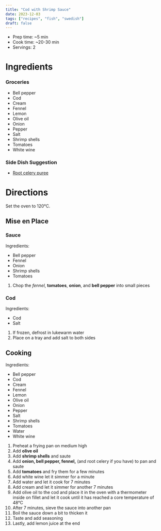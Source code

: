 ```yaml
---
title: "Cod with Shrimp Sauce"
date: 2023-12-03
tags: ["recipes", "fish", "swedish"]
draft: false
---
```


- Prep time: ~5 min
- Cook time: ~20-30 min
- Servings: 2

# Ingredients

### Groceries

- Bell pepper
- Cod
- Cream
- Fennel
- Lemon
- Olive oil
- Onion
- Pepper
- Salt
- Shrimp shells
- Tomatoes
- White wine

### Side Dish Suggestion

- [Root celery puree](/recipes/root-celery-puree)

# Directions

Set the oven to 120°C.

## Mise en Place

### Sauce

Ingredients:
- Bell pepper
- Fennel
- Onion
- Shrimp shells
- Tomatoes

1. Chop the *fennel*, **tomatoes**, **onion**, and **bell pepper** into small pieces

### Cod

Ingredients:
- Cod
- Salt

1. If frozen, defrost in lukewarm water
2. Place on a tray and add salt to both sides

## Cooking

Ingredients:
- Bell pepper
- Cod
- Cream
- Fennel
- Lemon
- Olive oil
- Onion
- Pepper
- Salt
- Shrimp shells
- Tomatoes
- Water
- White wine

1. Preheat a frying pan on medium high
2. Add **olive oil**
3. Add **shrimp shells** and saute
4. Add **onion, bell pepper, fennel,** (and root celery if you have) to pan and saute
5. Add **tomatoes** and fry them for a few minutes
6. Add white wine let it simmer for a minute
7. Add water and let it cook for 7 minutes
8. Add cream and let it simmer for another 7 minutes
10. Add olive oil to the cod and place it in the oven with a thermometer inside on fillet
and let it cook until it has reached a core temperature of 48°C
11. After 7 minutes, sieve the sauce into another pan
12. Boil the sauce down a bit to thicken it
13. Taste and add seasoning
14. Lastly, add lemon juice at the end
